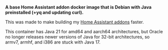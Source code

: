 **A base Home Assistant addon docker image that is Debian with Java preinstalled (+yq and updating curl).**

This was made to make building my [Home Assistant addons](https://github.com/UplandJacob/Upland-HA-Addons/) faster.


This container has Java 21 for amd64 and aarch64 architectures, but Oracle no longer releases newer versions of Java for 32-bit architectures, so armv7, armhf, and i386 are stuck with Java 17.

